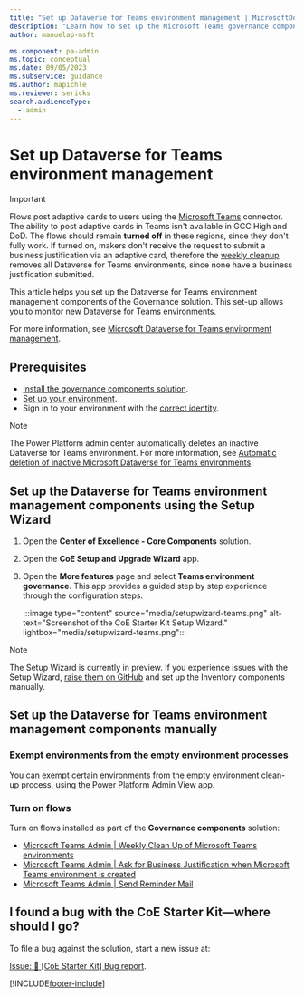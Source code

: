 ```yaml
---
title: "Set up Dataverse for Teams environment management | MicrosoftDocs"
description: "Learn how to set up the Microsoft Teams governance components of the CoE Starter Kit"
author: manuelap-msft

ms.component: pa-admin
ms.topic: conceptual
ms.date: 09/05/2023
ms.subservice: guidance
ms.author: mapichle
ms.reviewer: sericks
search.audienceType: 
  - admin
---
```


# Set up Dataverse for Teams environment management

> [!IMPORTANT]
> Flows post adaptive cards to users using the [Microsoft Teams](/connectors/teams/) connector. The ability to post adaptive cards in Teams isn't available in GCC High and DoD.
> The flows should remain **turned off** in these regions, since they don't fully work. If turned on, makers don't receive the request to submit a business justification via an adaptive card, therefore the [weekly cleanup](teams-governance.md#monitoring-and-weekly-cleanup-process) removes all Dataverse for Teams environments, since none have a business justification submitted.

This article helps you set up the Dataverse for Teams environment management components of the Governance solution. This set-up allows you to monitor new Dataverse for Teams environments.

For more information, see [Microsoft Dataverse for Teams environment management](teams-governance.md).

## Prerequisites

- [Install the governance components solution](before-setup-gov.md).
- [Set up your environment](setup.md#create-your-environments).
- Sign in to your environment with the [correct identity](setup.md#what-identity-should-i-install-the-coe-starter-kit-with).

> [!NOTE]
> The Power Platform admin center automatically deletes an inactive Dataverse for Teams environment. For more information, see [Automatic deletion of inactive Microsoft Dataverse for Teams environments](../../admin/inactive-teams-environment.md).

## Set up the Dataverse for Teams environment management components using the Setup Wizard

1. Open the **Center of Excellence - Core Components** solution.
1. Open the **CoE Setup and Upgrade Wizard** app.
1. Open the **More features** page and select **Teams environment governance**. This app provides a guided step by step experience through the configuration steps.

   :::image type="content" source="media/setupwizard-teams.png" alt-text="Screenshot of the CoE Starter Kit Setup Wizard." lightbox="media/setupwizard-teams.png":::

> [!NOTE]
> The Setup Wizard is currently in preview. If you experience issues with the Setup Wizard, [raise them on GitHub](https://aka.ms/coe-starter-kit-issues) and set up the Inventory components manually.

## Set up the Dataverse for Teams environment management components manually

### Exempt environments from the empty environment processes

You can exempt certain environments from the empty environment clean-up process, using the Power Platform Admin View app.  

### Turn on flows

Turn on flows installed as part of the **Governance components** solution:

- [Microsoft Teams Admin | Weekly Clean Up of Microsoft Teams environments](governance-components.md#microsoft-teams-admin--weekly-clean-up-of-microsoft-teams-environments)
- [Microsoft Teams Admin | Ask for Business Justification when Microsoft Teams environment is created](governance-components.md#microsoft-teams-admin--ask-for-business-justification-when-microsoft-teams-environment-is-created)
- [Microsoft Teams Admin | Send Reminder Mail](governance-components.md#microsoft-teams-admin--send-reminder-mail)

## I found a bug with the CoE Starter Kit—where should I go?

To file a bug against the solution, start a new issue at:

[Issue: 🐞 [CoE Starter Kit] Bug report](https://aka.ms/coe-starter-kit-issues).

[!INCLUDE[footer-include](../../includes/footer-banner.md)]
